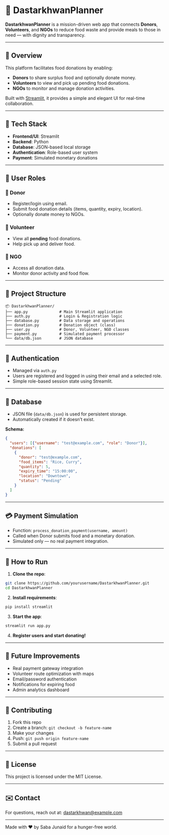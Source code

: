 
# 🍛 DastarkhwanPlanner

**DastarkhwanPlanner** is a mission-driven web app that connects **Donors**, **Volunteers**, and **NGOs** to reduce food waste and provide meals to those in need — with dignity and transparency.

---

## 🚀 Overview

This platform facilitates food donations by enabling:
- **Donors** to share surplus food and optionally donate money.
- **Volunteers** to view and pick up pending food donations.
- **NGOs** to monitor and manage donation activities.

Built with [Streamlit](https://streamlit.io/), it provides a simple and elegant UI for real-time collaboration.

---

## 🧰 Tech Stack

- **Frontend/UI**: Streamlit
- **Backend**: Python
- **Database**: JSON-based local storage
- **Authentication**: Role-based user system
- **Payment**: Simulated monetary donations

---

## 👥 User Roles

### 👤 Donor
- Register/login using email.
- Submit food donation details (items, quantity, expiry, location).
- Optionally donate money to NGOs.

### 🤝 Volunteer
- View all **pending** food donations.
- Help pick up and deliver food.

### 🏢 NGO
- Access all donation data.
- Monitor donor activity and food flow.

---

## 📁 Project Structure

```
📦 DastarkhwanPlanner/
├── app.py              # Main Streamlit application
├── auth.py             # Login & Registration logic
├── database.py         # Data storage and operations
├── donation.py         # Donation object (class)
├── user.py             # Donor, Volunteer, NGO classes
├── payment.py          # Simulated payment processor
└── data/db.json        # JSON database
```

---

## 🔐 Authentication

- Managed via `auth.py`
- Users are registered and logged in using their email and a selected role.
- Simple role-based session state using Streamlit.

---

## 💾 Database

- JSON file (`data/db.json`) is used for persistent storage.
- Automatically created if it doesn’t exist.

**Schema:**
```json
{
  "users": [{"username": "test@example.com", "role": "Donor"}],
  "donations": [
    {
      "donor": "test@example.com",
      "food_items": "Rice, Curry",
      "quantity": 5,
      "expiry_time": "15:00:00",
      "location": "Downtown",
      "status": "Pending"
    }
  ]
}
```

---

## 💳 Payment Simulation

- Function: `process_donation_payment(username, amount)`
- Called when Donor submits food and a monetary donation.
- Simulated only — no real payment integration.

---

## 🧪 How to Run

1. **Clone the repo**:
```bash
git clone https://github.com/yourusername/DastarkhwanPlanner.git
cd DastarkhwanPlanner
```

2. **Install requirements**:
```bash
pip install streamlit
```

3. **Start the app**:
```bash
streamlit run app.py
```

4. **Register users and start donating!**

---

## 🌱 Future Improvements

- Real payment gateway integration
- Volunteer route optimization with maps
- Email/password authentication
- Notifications for expiring food
- Admin analytics dashboard

---

## 🤝 Contributing

1. Fork this repo
2. Create a branch: `git checkout -b feature-name`
3. Make your changes
4. Push: `git push origin feature-name`
5. Submit a pull request

---

## 📜 License

This project is licensed under the MIT License.

---

## ✉️ Contact

For questions, reach out at: [dastarkhwan@example.com](mailto:dastarkhwan@example.com)

---

Made with ❤️ by Saba Junaid for a hunger-free world.
